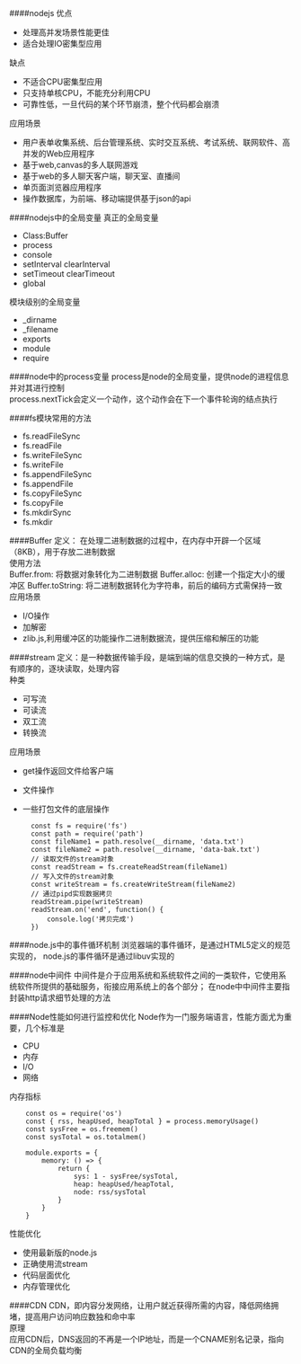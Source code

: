 ####nodejs
优点
- 处理高并发场景性能更佳
- 适合处理IO密集型应用

缺点
- 不适合CPU密集型应用
- 只支持单核CPU，不能充分利用CPU
- 可靠性低，一旦代码的某个环节崩溃，整个代码都会崩溃

应用场景
- 用户表单收集系统、后台管理系统、实时交互系统、考试系统、联网软件、高并发的Web应用程序
- 基于web,canvas的多人联网游戏
- 基于web的多人聊天客户端，聊天室、直播间
- 单页面浏览器应用程序
- 操作数据库，为前端、移动端提供基于json的api

####nodejs中的全局变量
真正的全局变量
- Class:Buffer
- process
- console
- setInterval clearInterval
- setTimeout clearTimeout
- global

模块级别的全局变量
- _dirname
- _filename
- exports
- module
- require

####node中的process变量
process是node的全局变量，提供node的进程信息并对其进行控制<br>
process.nextTick会定义一个动作，这个动作会在下一个事件轮询的结点执行

####fs模块常用的方法
- fs.readFileSync
- fs.readFile
- fs.writeFileSync
- fs.writeFile
- fs.appendFileSync
- fs.appendFile
- fs.copyFileSync
- fs.copyFile
- fs.mkdirSync
- fs.mkdir

####Buffer
定义： 在处理二进制数据的过程中，在内存中开辟一个区域（8KB），用于存放二进制数据<br>
使用方法<br>
Buffer.from: 将数据对象转化为二进制数据
Buffer.alloc: 创建一个指定大小的缓冲区
Buffer.toString: 将二进制数据转化为字符串，前后的编码方式需保持一致<br>
应用场景
- I/O操作
- 加解密
- zlib.js,利用缓冲区的功能操作二进制数据流，提供压缩和解压的功能

####stream
定义：是一种数据传输手段，是端到端的信息交换的一种方式，是有顺序的，逐块读取，处理内容<br>
种类
- 可写流
- 可读流
- 双工流
- 转换流

应用场景
- get操作返回文件给客户端
- 文件操作
- 一些打包文件的底层操作

        const fs = require('fs')
        const path = require('path')
        const fileName1 = path.resolve(__dirname, 'data.txt')
        const fileName2 = path.resolve(__dirname, 'data-bak.txt')
        // 读取文件的stream对象
        const readStream = fs.createReadStream(fileName1)
        // 写入文件的stream对象
        const writeStream = fs.createWriteStream(fileName2)
        // 通过pipd实现数据拷贝
        readStream.pipe(writeStream)
        readStream.on('end', function() {
            console.log('拷贝完成')
        })

####node.js中的事件循环机制
浏览器端的事件循环，是通过HTML5定义的规范实现的， node.js的事件循环是通过libuv实现的

####node中间件
中间件是介于应用系统和系统软件之间的一类软件，它使用系统软件所提供的基础服务，衔接应用系统上的各个部分；
在node中中间件主要指封装http请求细节处理的方法

####Node性能如何进行监控和优化
Node作为一门服务端语言，性能方面尤为重要，几个标准是
- CPU
- 内存
- I/O
- 网络

内存指标

        const os = require('os')
        const { rss, heapUsed, heapTotal } = process.memoryUsage()
        const sysFree = os.freemem()
        const sysTotal = os.totalmem()

        module.exports = {
            memory: () => {
                return {
                    sys: 1 - sysFree/sysTotal,
                    heap: heapUsed/heapTotal,
                    node: rss/sysTotal
                }
            }
        }

性能优化

- 使用最新版的node.js
- 正确使用流stream
- 代码层面优化
- 内存管理优化

####CDN
CDN，即内容分发网络，让用户就近获得所需的内容，降低网络拥堵，提高用户访问响应数独和命中率<br>
原理<br>
应用CDN后，DNS返回的不再是一个IP地址，而是一个CNAME别名记录，指向CDN的全局负载均衡

